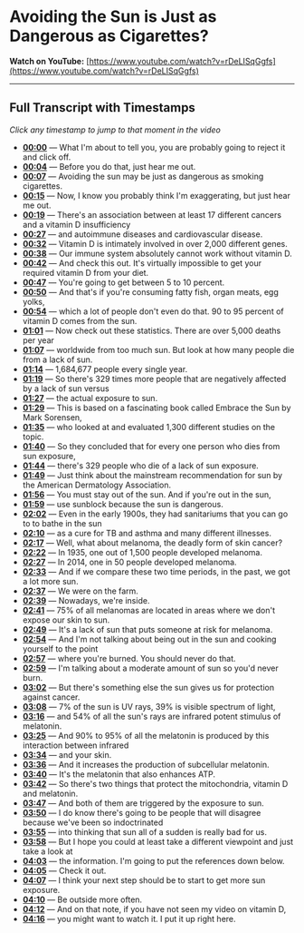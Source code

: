 # Avoiding the Sun is Just as Dangerous as Cigarettes?

**Watch on YouTube:** [https://www.youtube.com/watch?v=rDeLISqGgfs](https://www.youtube.com/watch?v=rDeLISqGgfs)

---

## Full Transcript with Timestamps

*Click any timestamp to jump to that moment in the video*

- **[00:00](https://www.youtube.com/watch?v=rDeLISqGgfs&t=0s)** — What I'm about to tell you, you are probably going to reject it and click off.
- **[00:04](https://www.youtube.com/watch?v=rDeLISqGgfs&t=4s)** — Before you do that, just hear me out.
- **[00:07](https://www.youtube.com/watch?v=rDeLISqGgfs&t=7s)** — Avoiding the sun may be just as dangerous as smoking cigarettes.
- **[00:15](https://www.youtube.com/watch?v=rDeLISqGgfs&t=15s)** — Now, I know you probably think I'm exaggerating, but just hear me out.
- **[00:19](https://www.youtube.com/watch?v=rDeLISqGgfs&t=19s)** — There's an association between at least 17 different cancers and a vitamin D insufficiency
- **[00:27](https://www.youtube.com/watch?v=rDeLISqGgfs&t=27s)** — and autoimmune diseases and cardiovascular disease.
- **[00:32](https://www.youtube.com/watch?v=rDeLISqGgfs&t=32s)** — Vitamin D is intimately involved in over 2,000 different genes.
- **[00:38](https://www.youtube.com/watch?v=rDeLISqGgfs&t=38s)** — Our immune system absolutely cannot work without vitamin D.
- **[00:42](https://www.youtube.com/watch?v=rDeLISqGgfs&t=42s)** — And check this out. It's virtually impossible to get your required vitamin D from your diet.
- **[00:47](https://www.youtube.com/watch?v=rDeLISqGgfs&t=47s)** — You're going to get between 5 to 10 percent.
- **[00:50](https://www.youtube.com/watch?v=rDeLISqGgfs&t=50s)** — And that's if you're consuming fatty fish, organ meats, egg yolks,
- **[00:54](https://www.youtube.com/watch?v=rDeLISqGgfs&t=54s)** — which a lot of people don't even do that. 90 to 95 percent of vitamin D comes from the sun.
- **[01:01](https://www.youtube.com/watch?v=rDeLISqGgfs&t=61s)** — Now check out these statistics. There are over 5,000 deaths per year
- **[01:07](https://www.youtube.com/watch?v=rDeLISqGgfs&t=67s)** — worldwide from too much sun. But look at how many people die from a lack of sun.
- **[01:14](https://www.youtube.com/watch?v=rDeLISqGgfs&t=74s)** — 1,684,677 people every single year.
- **[01:19](https://www.youtube.com/watch?v=rDeLISqGgfs&t=79s)** — So there's 329 times more people that are negatively affected by a lack of sun versus
- **[01:27](https://www.youtube.com/watch?v=rDeLISqGgfs&t=87s)** — the actual exposure to sun.
- **[01:29](https://www.youtube.com/watch?v=rDeLISqGgfs&t=89s)** — This is based on a fascinating book called Embrace the Sun by Mark Sorensen,
- **[01:35](https://www.youtube.com/watch?v=rDeLISqGgfs&t=95s)** — who looked at and evaluated 1,300 different studies on the topic.
- **[01:40](https://www.youtube.com/watch?v=rDeLISqGgfs&t=100s)** — So they concluded that for every one person who dies from sun exposure,
- **[01:44](https://www.youtube.com/watch?v=rDeLISqGgfs&t=104s)** — there's 329 people who die of a lack of sun exposure.
- **[01:49](https://www.youtube.com/watch?v=rDeLISqGgfs&t=109s)** — Just think about the mainstream recommendation for sun by the American Dermatology Association.
- **[01:56](https://www.youtube.com/watch?v=rDeLISqGgfs&t=116s)** — You must stay out of the sun. And if you're out in the sun,
- **[01:59](https://www.youtube.com/watch?v=rDeLISqGgfs&t=119s)** — use sunblock because the sun is dangerous.
- **[02:02](https://www.youtube.com/watch?v=rDeLISqGgfs&t=122s)** — Even in the early 1900s, they had sanitariums that you can go to to bathe in the sun
- **[02:10](https://www.youtube.com/watch?v=rDeLISqGgfs&t=130s)** — as a cure for TB and asthma and many different illnesses.
- **[02:17](https://www.youtube.com/watch?v=rDeLISqGgfs&t=137s)** — Well, what about melanoma, the deadly form of skin cancer?
- **[02:22](https://www.youtube.com/watch?v=rDeLISqGgfs&t=142s)** — In 1935, one out of 1,500 people developed melanoma.
- **[02:27](https://www.youtube.com/watch?v=rDeLISqGgfs&t=147s)** — In 2014, one in 50 people developed melanoma.
- **[02:33](https://www.youtube.com/watch?v=rDeLISqGgfs&t=153s)** — And if we compare these two time periods, in the past, we got a lot more sun.
- **[02:37](https://www.youtube.com/watch?v=rDeLISqGgfs&t=157s)** — We were on the farm.
- **[02:39](https://www.youtube.com/watch?v=rDeLISqGgfs&t=159s)** — Nowadays, we're inside.
- **[02:41](https://www.youtube.com/watch?v=rDeLISqGgfs&t=161s)** — 75% of all melanomas are located in areas where we don't expose our skin to sun.
- **[02:49](https://www.youtube.com/watch?v=rDeLISqGgfs&t=169s)** — It's a lack of sun that puts someone at risk for melanoma.
- **[02:54](https://www.youtube.com/watch?v=rDeLISqGgfs&t=174s)** — And I'm not talking about being out in the sun and cooking yourself to the point
- **[02:57](https://www.youtube.com/watch?v=rDeLISqGgfs&t=177s)** — where you're burned. You should never do that.
- **[02:59](https://www.youtube.com/watch?v=rDeLISqGgfs&t=179s)** — I'm talking about a moderate amount of sun so you'd never burn.
- **[03:02](https://www.youtube.com/watch?v=rDeLISqGgfs&t=182s)** — But there's something else the sun gives us for protection against cancer.
- **[03:08](https://www.youtube.com/watch?v=rDeLISqGgfs&t=188s)** — 7% of the sun is UV rays, 39% is visible spectrum of light,
- **[03:16](https://www.youtube.com/watch?v=rDeLISqGgfs&t=196s)** — and 54% of all the sun's rays are infrared potent stimulus of melatonin.
- **[03:25](https://www.youtube.com/watch?v=rDeLISqGgfs&t=205s)** — And 90% to 95% of all the melatonin is produced by this interaction between infrared
- **[03:34](https://www.youtube.com/watch?v=rDeLISqGgfs&t=214s)** — and your skin.
- **[03:36](https://www.youtube.com/watch?v=rDeLISqGgfs&t=216s)** — And it increases the production of subcellular melatonin.
- **[03:40](https://www.youtube.com/watch?v=rDeLISqGgfs&t=220s)** — It's the melatonin that also enhances ATP.
- **[03:42](https://www.youtube.com/watch?v=rDeLISqGgfs&t=222s)** — So there's two things that protect the mitochondria, vitamin D and melatonin.
- **[03:47](https://www.youtube.com/watch?v=rDeLISqGgfs&t=227s)** — And both of them are triggered by the exposure to sun.
- **[03:50](https://www.youtube.com/watch?v=rDeLISqGgfs&t=230s)** — I do know there's going to be people that will disagree because we've been so indoctrinated
- **[03:55](https://www.youtube.com/watch?v=rDeLISqGgfs&t=235s)** — into thinking that sun all of a sudden is really bad for us.
- **[03:58](https://www.youtube.com/watch?v=rDeLISqGgfs&t=238s)** — But I hope you could at least take a different viewpoint and just take a look at
- **[04:03](https://www.youtube.com/watch?v=rDeLISqGgfs&t=243s)** — the information. I'm going to put the references down below.
- **[04:05](https://www.youtube.com/watch?v=rDeLISqGgfs&t=245s)** — Check it out.
- **[04:07](https://www.youtube.com/watch?v=rDeLISqGgfs&t=247s)** — I think your next step should be to start to get more sun exposure.
- **[04:10](https://www.youtube.com/watch?v=rDeLISqGgfs&t=250s)** — Be outside more often.
- **[04:12](https://www.youtube.com/watch?v=rDeLISqGgfs&t=252s)** — And on that note, if you have not seen my video on vitamin D,
- **[04:16](https://www.youtube.com/watch?v=rDeLISqGgfs&t=256s)** — you might want to watch it. I put it up right here.
